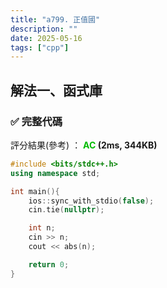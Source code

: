 ```yaml
---
title: "a799. 正值國"
description: ""
date: 2025-05-16
tags: ["cpp"]
---
```


## 解法一、函式庫

### ✅ 完整代碼

評分結果(參考) ： **<font color="#00bb00">AC</font> (2ms, 344KB)**

```cpp
#include <bits/stdc++.h>
using namespace std;

int main(){
    ios::sync_with_stdio(false);
    cin.tie(nullptr);

    int n;
    cin >> n;
    cout << abs(n);

    return 0;
}
```
